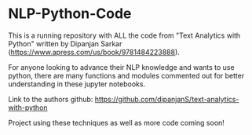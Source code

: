 # NLP-Python-Code
This is a running repository with ALL the code from "Text Analytics with Python" written by Dipanjan Sarkar (https://www.apress.com/us/book/9781484223888).

For anyone looking to advance their NLP knowledge and wants to use python, there are many functions and modules commented out for better understanding in these jupyter notebooks.

Link to the authors github: https://github.com/dipanjanS/text-analytics-with-python

Project using these techniques as well as more code coming soon!
